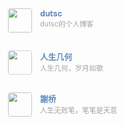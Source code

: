 <div class="post-body">
   <style>
      .md-nav.md-nav--secondary {
         display: none;
      }
      /* 用于大屏幕和小屏幕的通用样式 */
      .link-navigation {
         display: flex;
         flex-wrap: wrap;
      }
      .card {
         width: 45%;
         font-size: 1rem;
         padding: 10px 20px;
         border-radius: 4px;
         transition-duration: 0.15s;
         margin-bottom: 1rem;
         display: flex;
         margin-left: 0.5rem;
         margin-right: 0.5rem;
      }
      .card:hover {
         transform: scale(1.1);
         box-shadow: 0 2px 6px 0 rgba(0, 0, 0, 0.12), 0 0 6px 0 rgba(0, 0, 0, 0.04);
      }
      .card a {
         border: none;
      }
      .card .ava {
         width: 3rem!important;
         height: 3rem!important;
         margin: 0!important;
         margin-right: 1em!important;
         border-radius: 4px;
      }
      .card .card-header {
         font-style: italic;
         overflow: hidden;
         width: 100%;
      }
      .card .card-header a {
         font-style: normal;
         color: #608DBD;
         font-weight: bold;
         text-decoration: none;
      }
      .card .card-header a:hover {
         color: #d480aa;
         text-decoration: none;
      }
      .card .card-header .info {
         font-style: normal;
         color: #a3a3a3;
         font-size: 14px;
         min-width: 0;
         overflow: hidden;
         white-space: nowrap;
      }
      /* 媒体查询：小屏幕 */
      @media (max-width: 768px) {
         .card {
            width: 100%; /* 在小屏幕上显示为单列 */
            float: none; /* 清除浮动 */
         }
      }
   </style>

   <div id="links">
      <div class="links-content">
         <div class="link-navigation">
            <div class="card">
               <img class="ava" src="https://dutsc.github.io/img/favicon-32x32.png" />
               <div class="card-header">
                  <div>
                     <a href="https://dutsc.github.io/" target=“_blank”>dutsc</a>
                  </div>
                  <div class="info">dutsc的个人博客</div>
               </div>
            </div>
            <div class="card">
               <img class="ava" src="https://renshengji.github.io/images/android-chrome-192x192.png" />
               <div class="card-header">
                  <div>
                     <a href="https://renshengji.github.io/" target=“_blank”>人生几何</a>
                  </div>
                  <div class="info">人生几何，岁月如歌</div>
               </div>
            </div>
            <div class="card">
               <img class="ava" src="https://qiaoyixie.cn/img/yileina.png" />
               <div class="card-header">
                  <div>
                     <a href="https://qiaoyixie.cn/" target=“_blank”>謝桥</a>
                  </div>
                  <div class="info">人生无败笔，笔笔是天意</div>
               </div>
            </div>
         </div>
      </div>
   </div>
</div>
